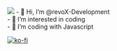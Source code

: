 <img src="https://discord.c99.nl/widget/theme-3/508311556409393162.png"/>
- 👋 Hi, I’m @revoX-Development<br>
- 👀 I’m interested in coding<br>
- 🌱 I’m coding with Javascript<br>

[![ko-fi](https://ko-fi.com/img/githubbutton_sm.svg)](https://ko-fi.com/A0A1FO3AB)


